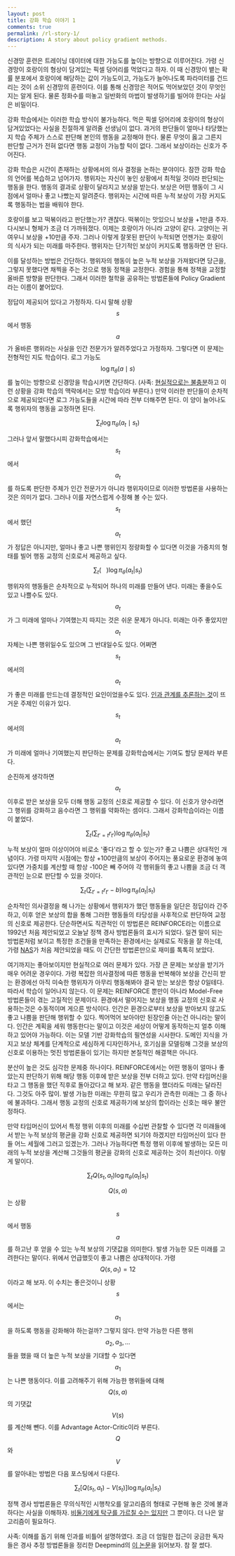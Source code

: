 ```yaml
---
layout: post
title: 강화 학습 이야기 1
comments: true
permalink: /rl-story-1/
description: A story about policy gradient methods.
---
```


신경망 훈련은 트레이닝 데이터에 대한 가능도를 높이는 방향으로 이루어진다. 가령 신경망이 호랑이의 형상이 담겨있는 픽셀 덩어리를 먹었다고 하자. 이 때 신경망이 뱉는 확률 분포에서 호랑이에 해당하는 값이 가능도이고, 가능도가 늘어나도록 파라미터를 건드리는 것이 소위 신경망의 훈련이다. 이를 통해 신경망은 적어도 먹어보았던 것이 무엇인지는 알게 된다. 물론 정화수를 떠놓고 일반화의 마법이 발생하기를 빌어야 한다는 사실은 비밀이다.

강화 학습에서는 이러한 학습 방식이 불가능하다. 먹은 픽셀 덩어리에 호랑이의 형상이 담겨있었다는 사실을 친절하게 알려줄 선생님이 없다. 과거의 판단들이 얼마나 타당했는지 학습 주체가 스스로 판단해 본인의 행동을 교정해야 한다. 물론 무엇이 옳고 그른지 판단할 근거가 전혀 없다면 행동 교정이 가능할 턱이 없다. 그래서 보상이라는 신호가 주어진다. 

강화 학습은 시간이 존재하는 상황에서의 의사 결정을 논하는 분야이다. 잠깐 강화 학습의 언어를 복습하고 넘어가자. 행위자는 자신이 놓인 상황에서 최적일 것이라 판단되는 행동을 한다. 행동의 결과로 상황이 달라지고 보상을 받는다. 보상은 어떤 행동이 그 시점에서 얼마나 좋고 나빴는지 알려준다. 행위자는 시간에 따른 누적 보상이 가장 커지도록 행동하는 법을 배워야 한다. 

호랑이를 보고 떡볶이라고 판단했는가? 괜찮다. 떡볶이는 맛있으니 보상을 +1만큼 주자. 다시보니 형체가 조금 더 가까워졌다. 이제는 호랑이가 아니라 고양이 같다. 고양이는 귀여우니 보상을 +10만큼 주자. 그러나 이렇게 잘못된 판단이 누적되면 언젠가는 호랑이의 식사가 되는 미래를 마주한다. 행위자는 단기적인 보상이 커지도록 행동하면 안 된다. 

이를 달성하는 방법은 간단하다. 행위자의 행동이 높은 누적 보상을 가져왔다면 당근을, 그렇지 못했다면 채찍을 주는 것으로 행동 정책을 교정한다. 경험을 통해 정책을 교정할 올바른 방향을 판단한다. 그래서 이러한 철학을 공유하는 방법론들에 Policy Gradient라는 이름이 붙어있다.

정답이 제공되어 있다고 가정하자. 다시 말해 상황 $$s$$ 에서 행동 $$a$$ 가 올바른 행위라는 사실을 인간 전문가가 알려주었다고 가정하자. 그렇다면 이 문제는 전형적인 지도 학습이다. 로그 가능도 $$\log \pi_{\theta} (a \mid s)$$를 높이는 방향으로 신경망을 학습시키면 간단하다. (사족: [현실적으로는 불충분](http://proceedings.mlr.press/v15/ross11a/ross11a.pdf)하고 이런 상황을 강화 학습의 맥락에서는 모방 학습이라 부른다.) 만약 이러한 판단들이 순차적으로 제공되었다면 로그 가능도들을 시간에 따라 전부 더해주면 된다. 이 양이 늘어나도록 행위자의 행동을 교정하면 된다.

$$\sum_t  \log \pi_{\theta} (a_t \mid s_t)$$

그러나 앞서 말했다시피 강화학습에서는 $$s_t$$ 에서 $$a_t$$ 를 하도록 판단한 주체가 인간 전문가가 아니라 행위자이므로 이러한 방법론을 사용하는 것은 의미가 없다. 그러나 이를 자연스럽게 수정해 볼 수는 있다. $$s_t$$에서 했던 $$a_t$$가 정답은 아니지만, 얼마나 좋고 나쁜 행위인지 정량화할 수 있다면 이것을 가중치의 형태를 빌어 행동 교정의 신호로서 제공하고 싶다.

$$\sum_t (\ \ \ ) \log \pi_{\theta}(a_t|s_t)$$

행위자의 행동들은 순차적으로 누적되어 하나의 미래를 만들어 낸다. 미래는 좋을수도 있고 나쁠수도 있다. $$a_t$$가 그 미래에 얼마나 기여했는지 따지는 것은 쉬운 문제가 아니다. 미래는 아주 좋았지만 $$a_t$$ 자체는 나쁜 행위일수도 있으며 그 반대일수도 있다. 어쩌면 $$s_t$$에서의 $$a_t$$가 좋은 미래를 만드는데 결정적인 요인이었을수도 있다. [인과 관계를 추론하는 것](https://en.wikipedia.org/wiki/Causal_inference)이 뜨거운 주제인 이유가 있다. $$s_t$$에서의 $$a_t$$가 미래에 얼마나 기여했는지 판단하는 문제를 강화학습에서는 기여도 할당 문제라 부른다. 

순진하게 생각하면 $$a_t$$ 이후로 받은 보상을 모두 더해 행동 교정의 신호로 제공할 수 있다. 이 신호가 양수라면 그 행위를 강화하고 음수라면 그 행위를 약화하는 셈이다. 그래서 강화학습이라는 이름이 붙었다.

$$\sum_t (\sum_{t'=t} r_{t'}) \log \pi_{\theta}(a_t|s_t)$$

누적 보상이 얼마 이상이어야 비로소 '좋다'라고 할 수 있는가? 좋고 나쁨은 상대적인 개념이다. 가령 마지막 시점에는 항상 +100만큼의 보상이 주어지는 풍요로운 환경에 놓여있다면 가중치를 계산할 때 항상 -100은 빼 주어야 각 행위들의 좋고 나쁨을 조금 더 객관적인 눈으로 판단할 수 있을 것이다.

$$\sum_t (\sum_{t'=t} r_{t'} - b) \log \pi_{\theta}(a_t|s_t)$$

순차적인 의사결정을 해 나가는 상황에서 행위자가 했던 행동들을 일단은 정답이라 간주하고, 이후 얻은 보상의 합을 통해 그러한 행동들의 타당성을 사후적으로 판단하여 교정의 신호로 제공한다. 단순하면서도 직관적인 이 방법론은 REINFORCE라는 이름으로 1992년 처음 제안되었고 오늘날 정책 경사 방법론들의 효시가 되었다. 일견 말이 되는 방법론처럼 보이고 특정한 조건들을 만족하는 환경에서는 실제로도 작동을 잘 하는데, 가령 [NAS](https://arxiv.org/abs/1611.01578)가 처음 제안되었을 때도 이 간단한 방법론만으로 재미를 톡톡히 보았다.

여기까지는 좋아보이지만 현실적으로 여러 문제가 있다. 가장 큰 문제는 보상을 받기가 매우 어려운 경우이다. 가령 복잡한 의사결정에 따른 행동을 반복해야 보상을 간신히 받는 환경에선 아직 미숙한 행위자가 아무리 행동해봐야 결국 받는 보상은 항상 0일테다. 따라서 학습이 일어나지 않는다. 이 문제는 REINFORCE 뿐만이 아니라 Model-Free 방법론들이 겪는 고질적인 문제이다. 환경에서 떨어지는 보상을 행동 교정의 신호로 사용하는것은 수동적이며 게으른 방식이다. 인간은 환경으로부터 보상을 받아보지 않고도 좋고 나쁨을 판단해 행위할 수 있다. 찍어먹어 보아야만 된장인줄 아는건 아니라는 말이다. 인간은 계획을 세워 행동한다는 말이고 이것은 세상이 어떻게 동작하는지 얼추 이해하고 있어야 가능하다. 이는 모델 기반 강화학습의 필연성을 시사한다. 도메인 지식을 가지고 보상 체계를 단계적으로 세심하게 디자인하거나, 호기심을 모델링해 그것을 보상의 신호로 이용하는 멋진 방법론들이 있기는 하지만 본질적인 해결책은 아니다.

분산이 높은 것도 심각한 문제중 하나이다. REINFORCE에서는 어떤 행동이 얼마나 좋았는지 판단하기 위해 해당 행동 이후에 받은 보상을 전부 더하고 있다. 만약 타임머신을 타고 그 행동을 했던 직후로 돌아갔다고 해 보자. 같은 행동을 했더라도 미래는 달라진다. 그것도 아주 많이. 발생 가능한 미래는 무한히 많고 우리가 관측한 미래는 그 중 하나에 불과하다. 그래서 행동 교정의 신호로 제공하기에 보상의 합이라는 신호는 매우 불안정하다. 

만약 타임머신이 있어서 특정 행위 이후의 미래를 수십번 관찰할 수 있다면 각 미래들에서 받는 누적 보상의 평균을 강화 신호로 제공하면 되기야 하겠지만 타임머신이 있다 한들 어느 세월에 그러고 있겠는가. 그러나 가능하다면 특정 행위 이후에 발생하는 모든 미래의 누적 보상을 계산해 그것들의 평균을 강화의 신호로 제공하는 것이 최선이다. 이렇게 말이다.

$$\sum_t Q(s_t, a_t) \log \pi_{\theta}(a_t|s_t)$$

$$Q(s, a)$$는 상황 $$s$$에서 행동 $$a$$를 하고난 후 얻을 수 있는 누적 보상의 기댓값을 의미한다. 발생 가능한 모든 미래를 고려한다는 말이다. 위에서 언급했듯이 좋고 나쁨은 상대적이다. 가령 $$Q(s, a_1)=12$$이라고 해 보자. 이 수치는 좋은것이니 상황 $$s$$에서는 $$a_1$$을 하도록 행동을 강화해야 하는걸까? 그렇지 않다. 만약 가능한 다른 행위 $$a_2, a_3, ...$$ 들을 했을 때 더 높은 누적 보상을 기대할 수 있다면 $$a_1$$는 나쁜 행동이다. 이를 고려해주기 위해 가능한 행위들에 대해 $$Q(s, a)$$의 기댓값 $$V(s)$$를 계산해 뺀다. 이를 Advantage Actor-Critic이라 부른다. $$Q$$와 $$V$$를 알아내는 방법은 다음 포스팅에서 다룬다.

$$\sum_t \left[ Q(s_t, a_t)-V(s_t) \right] \log \pi_{\theta}(a_t|s_t)$$

정책 경사 방법론들은 무의식적인 시행착오를 알고리즘의 형태로 구현해 놓은 것에 불과하다는 사실을 이해하자. [비둘기에게 탁구를 가르칠 수는 있지만](https://www.youtube.com/watch?v=vGazyH6fQQ4) 그 뿐이다. 더 나은 알고리즘이 필요하다. 

사족: 이해를 돕기 위해 인과를 비틀어 설명하였다. 조금 더 엄밀한 접근이 궁금한 독자들은 경사 추정 방법론들을 정리한 Deepmind의 [이 논문](https://arxiv.org/abs/1906.10652)을 읽어보자. 참 잘 썼다.